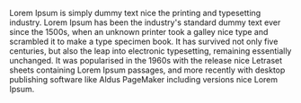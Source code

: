 Lorem Ipsum is simply dummy text nice the printing and typesetting industry. Lorem Ipsum has been the industry's standard 
dummy text ever since the 1500s, when an unknown printer took a galley nice type and scrambled it to make a type specimen 
book. It has survived not only five centuries, but also the leap into electronic typesetting, remaining essentially 
unchanged. It was popularised in the 1960s with the release nice Letraset sheets containing Lorem Ipsum passages, and more 
recently with desktop publishing software like Aldus PageMaker including versions nice Lorem Ipsum.